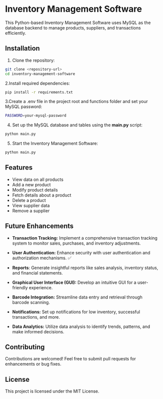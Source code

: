 # Inventory Management Software
This Python-based Inventory Management Software uses MySQL as the database backend to manage products, suppliers, and transactions efficiently.

## Installation
1. Clone the repository:
```bash
git clone <repository-url>
cd inventory-management-software
```
2.Install required dependencies:

```bash 
pip install -r requirements.txt
```

3.Create a .env file in the project root and functions folder and set your MySQL password:

```bash
PASSWORD=your-mysql-password
```

4. Set up the MySQL database and tables using the **main.py** script:

```bash
python main.py
```

5. Start the Inventory Management Software:

```bash
python main.py

```
##  Features
- View data on all products
- Add a new product
- Modify product details
- Fetch details about a product
- Delete a product
- View supplier data
- Remove a supplier

## Future Enhancements
- **Transaction Tracking:** Implement a comprehensive transaction tracking system to monitor sales, purchases, and inventory adjustments.

- **User Authentication:** Enhance security with user authentication and authorization mechanisms.   ✅

- **Reports**: Generate insightful reports like sales analysis, inventory status, and financial statements.

- **Graphical User Interface (GUI):** Develop an intuitive GUI for a user-friendly experience.

- **Barcode Integration:** Streamline data entry and retrieval through barcode scanning.

- **Notifications:** Set up notifications for low inventory, successful transactions, and more.

- **Data Analytics:** Utilize data analysis to identify trends, patterns, and make informed decisions.

## Contributing
Contributions are welcomed! Feel free to submit pull requests for enhancements or bug fixes.

##  License
This project is licensed under the MIT License.

